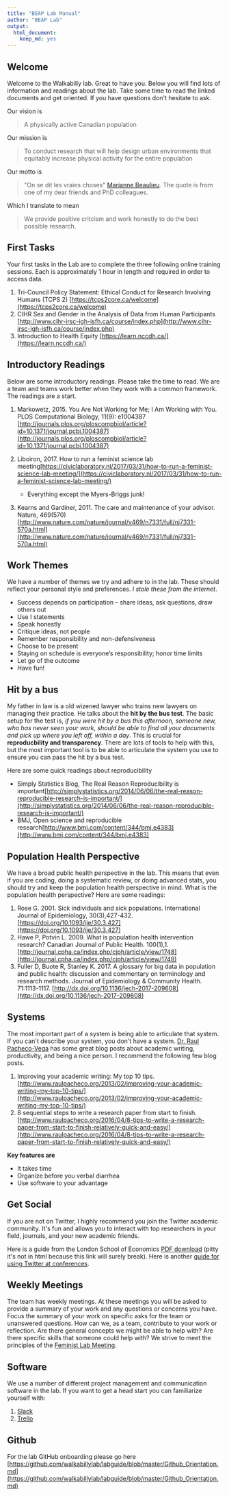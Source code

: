 ```yaml
---
title: "BEAP Lab Manual"
author: "BEAP Lab"
output:
  html_document:
    keep_md: yes
---
```




## Welcome

Welcome to the Walkabilly lab. Great to have you. Below you will find lots of information and readings about the lab. Take some time to read the linked documents and get oriented. If you have questions don't hesitate to ask. 

Our vision is  

> A physically active Canadian population

Our mission is  

> To conduct research that will help design urban environments that equitably increase physical activity for the entire population

Our motto is  

> "On se dit les vraies choses" [Marianne Beaulieu](https://www.linkedin.com/in/marianne-beaulieu-4b358866). The quote is from one of my dear friends and PhD colleagues. 

Which I translate to mean

> We provide positive critcism and work honestly to do the best possible research. 

## First Tasks

Your first tasks in the Lab are to complete the three following online training sessions. Each is approximately 1 hour in length and required in order to access data. 

1. Tri-Council Policy Statement: Ethical Conduct for Research Involving Humans (TCPS 2)
[https://tcps2core.ca/welcome](https://tcps2core.ca/welcome)   
2. CIHR Sex and Gender in the Analysis of Data from Human Participants
[http://www.cihr-irsc-igh-isfh.ca/course/index.php](http://www.cihr-irsc-igh-isfh.ca/course/index.php) 
3. Introduction to Health Equity [https://learn.nccdh.ca/](https://learn.nccdh.ca/)

## Introductory Readings

Below are some introductory readings. Please take the time to read. We are a team and teams work better when they work with a common framework. The readings are a start.

1. Markowetz, 2015. You Are Not Working for Me; I Am Working with You. PLOS Computational Biology, 11(9): e1004387 [http://journals.plos.org/ploscompbiol/article?id=10.1371/journal.pcbi.1004387](http://journals.plos.org/ploscompbiol/article?id=10.1371/journal.pcbi.1004387)

3. Liboiron, 2017. How to run a feminist science lab meeting[https://civiclaboratory.nl/2017/03/31/how-to-run-a-feminist-science-lab-meeting/](https://civiclaboratory.nl/2017/03/31/how-to-run-a-feminist-science-lab-meeting/)
    + Everything except the Myers-Briggs junk!

3. Kearns and Gardiner, 2011. The care and maintenance of your advisor. Nature, 469(570) [http://www.nature.com/nature/journal/v469/n7331/full/nj7331-570a.html](http://www.nature.com/nature/journal/v469/n7331/full/nj7331-570a.html)

## Work Themes

We have a number of themes we try and adhere to in the lab. These should reflect your personal style and preferences. *I stole these from the internet*.

* Success depends on participation – share ideas, ask questions, draw others out
* Use I statements
* Speak honestly
* Critique ideas, not people
* Remember responsibility and non-defensiveness
* Choose to be present
* Staying on schedule is everyone’s responsibility; honor time limits
* Let go of the outcome
* Have fun!

## Hit by a bus

My father in law is a old wizened lawyer who trains new lawyers on managing their practice. He talks about the **hit by the bus test**. The basic setup for the test is, *if you were hit by a bus this afternoon, someone new, who has never seen your work, should be able to find all your documents and pick up where you left off, within a day*. This is crucial for **reproducbility and transparency**. There are lots of tools to help with this, but the most important tool is to be able to articulate the system you use to ensure you can pass the hit by a bus test. 

Here are some quick readings about reproducibility

* Simply Statistics Blog, The Real Reason Reproducibility is important[http://simplystatistics.org/2014/06/06/the-real-reason-reproducible-research-is-important/](http://simplystatistics.org/2014/06/06/the-real-reason-reproducible-research-is-important/)
* BMJ, Open science and reproducible research[http://www.bmj.com/content/344/bmj.e4383](http://www.bmj.com/content/344/bmj.e4383)

## Population Health Perspective

We have a broad public health perspective in the lab. This means that even if you are coding, doing a systematic review, or doing advanced stats, you should try and keep the population health perspective in mind. What is the population health perspective? Here are some readings: 

1. Rose G. 2001. Sick individuals and sick populations. International Journal of Epidemiology, 30(3),427-432. [https://doi.org/10.1093/ije/30.3.427](https://doi.org/10.1093/ije/30.3.427)
2. Hawe P, Potvin L. 2009. What is population health intervention research? Canadian Journal of Public Health. 100(1),1. [http://journal.cpha.ca/index.php/cjph/article/view/1748](http://journal.cpha.ca/index.php/cjph/article/view/1748)
3. Fuller D, Buote R, Stanley K. 2017. A glossary for big data in population and public health: discussion and commentary on terminology and research methods. Journal of Epidemiology & Community Health. 71:1113-1117. [http://dx.doi.org/10.1136/jech-2017-209608](http://dx.doi.org/10.1136/jech-2017-209608)  

## Systems

The most important part of a system is being able to articulate that system. If you can't describe your system, you don't have a system. [Dr. Raul Pacheco-Vega](https://twitter.com/raulpacheco) has some great blog posts about academic writing, productivity, and being a nice person. I recommend the following few blog posts.

1. Improving your academic writing: My top 10 tips. [http://www.raulpacheco.org/2013/02/improving-your-academic-writing-my-top-10-tips/](http://www.raulpacheco.org/2013/02/improving-your-academic-writing-my-top-10-tips/)
2. 8 sequential steps to write a research paper from start to finish.[http://www.raulpacheco.org/2016/04/8-tips-to-write-a-research-paper-from-start-to-finish-relatively-quick-and-easy/](http://www.raulpacheco.org/2016/04/8-tips-to-write-a-research-paper-from-start-to-finish-relatively-quick-and-easy/)

**Key features are**  

* It takes time  
* Organize before you verbal diarrhea  
* Use software to your advantage  

## Get Social

If you are not on Twitter, I highly recommend you join the Twitter academic community. It's fun and allows you to interact with top researchers in your field, journals, and your new academic friends. 

Here is a guide from the London School of Economics [PDF download](http://blogs.lse.ac.uk/impactofsocialsciences/files/2011/11/Published-Twitter_Guide_Sept_2011.pdf) (pitty it's not in html because this link will surely break). Here is another [guide for using Twitter at conferences](http://www.rmmlondon.com/events/a-guide-to-using-twitter-academic-conferences/).

## Weekly Meetings

The team has weekly meetings. At these meetings you will be asked to provide a summary of your work and any questions or concerns you have. Focus the summary of your work on specific asks for the team or unanswered questions. How can we, as a team, contribute to your work or reflection. Are there general concepts we might be able to help with? Are there specific skills that someone could help with? We strive to meet the principles of the [Feminist Lab Meeting](https://civiclaboratory.nl/2017/03/31/how-to-run-a-feminist-science-lab-meeting/). 

## Software

We use a number of different project management and communication software in the lab. If you want to get a head start you can familiarize yourself with:  

1. [Slack](https://slack.com/)
2. [Trello](https://trello.com/)

## Github

For the lab GitHub onboarding please go here [https://github.com/walkabillylab/labguide/blob/master/Github_Orientation.md](https://github.com/walkabillylab/labguide/blob/master/Github_Orientation.md)


